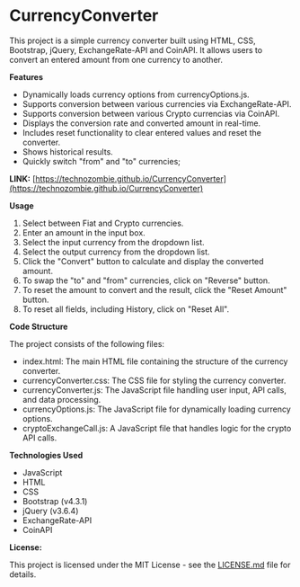 # CurrencyConverter
This project is a simple currency converter built using HTML, CSS, Bootstrap, jQuery, ExchangeRate-API and CoinAPI. It allows users to convert an entered amount from one currency to another.

**Features**
- Dynamically loads currency options from currencyOptions.js.
- Supports conversion between various currencies via ExchangeRate-API.
- Supports conversion between various Crypto currencias via CoinAPI.
- Displays the conversion rate and converted amount in real-time.
- Includes reset functionality to clear entered values and reset the converter.
- Shows historical results.
- Quickly switch "from" and "to" currencies;

**LINK:** [https://technozombie.github.io/CurrencyConverter](https://technozombie.github.io/CurrencyConverter)

**Usage**
1. Select between Fiat and Crypto currencies.
2. Enter an amount in the input box.  
3. Select the input currency from the dropdown list.
4. Select the output currency from the dropdown list.
5. Click the "Convert" button to calculate and display the converted amount.
6. To swap the "to" and "from" currencies, click on "Reverse" button.
7. To reset the amount to convert and the result, click the "Reset Amount" button.
8. To reset all fields, including History, click on "Reset All".

**Code Structure**

The project consists of the following files:

- index.html: The main HTML file containing the structure of the currency converter.
- currencyConverter.css: The CSS file for styling the currency converter.
- currencyConverter.js: The JavaScript file handling user input, API calls, and data processing.
- currencyOptions.js: The JavaScript file for dynamically loading currency options.
- cryptoExchangeCall.js: A JavaScript file that handles logic for the crypto API calls.

**Technologies Used**
- JavaScript
- HTML
- CSS
- Bootstrap (v4.3.1)
- jQuery (v3.6.4)
- ExchangeRate-API
- CoinAPI

**License:**

This project is licensed under the MIT License - see the [LICENSE.md](LICENSE.md) file for details.
